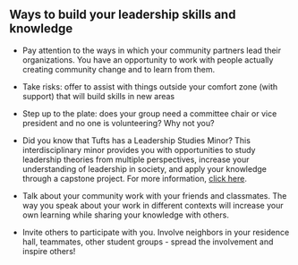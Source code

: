 ## Ways to build your leadership skills and knowledge

* Pay attention to the ways in which your community partners lead their organizations. You have an opportunity to work with people actually creating community change and to learn from them.

* Take risks: offer to assist with things outside your comfort zone (with support) that will build skills in new areas

* Step up to the plate: does your group need a committee chair or vice president and no one is volunteering? Why not you?

* Did you know that Tufts has a Leadership Studies Minor? This interdisciplinary minor provides you with opportunities to study leadership theories from multiple perspectives, increase your understanding of leadership in society, and apply your knowledge through a capstone project. For more information, [click here](http://ase.tufts.edu/leadershipstudies/').

* Talk about your community work with your friends and classmates. The way you speak about your work in different contexts will increase your own learning while sharing your knowledge with others.

* Invite others to participate with you. Involve neighbors in your residence hall, teammates, other student groups - spread the involvement and inspire others!
